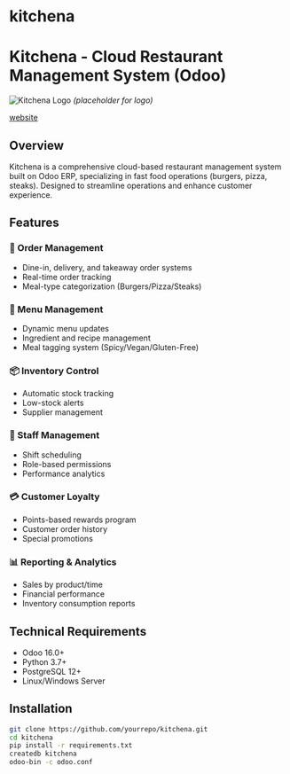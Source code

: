 # kitchena


# Kitchena - Cloud Restaurant Management System (Odoo)

![Kitchena Logo]("C:\Users\Orange\Desktop\kitchena.png") *(placeholder for logo)*

[website](https://kitchena2.odoo.com/)
## Overview
Kitchena is a comprehensive cloud-based restaurant management system built on Odoo ERP, specializing in fast food operations (burgers, pizza, steaks). Designed to streamline operations and enhance customer experience.

## Features

### 🍔 Order Management
- Dine-in, delivery, and takeaway order systems
- Real-time order tracking
- Meal-type categorization (Burgers/Pizza/Steaks)

### 📝 Menu Management
- Dynamic menu updates
- Ingredient and recipe management
- Meal tagging system (Spicy/Vegan/Gluten-Free)

### 📦 Inventory Control
- Automatic stock tracking
- Low-stock alerts
- Supplier management

### 👥 Staff Management
- Shift scheduling
- Role-based permissions
- Performance analytics

### 💳 Customer Loyalty
- Points-based rewards program
- Customer order history
- Special promotions

### 📊 Reporting & Analytics
- Sales by product/time
- Financial performance
- Inventory consumption reports

## Technical Requirements
- Odoo 16.0+
- Python 3.7+
- PostgreSQL 12+
- Linux/Windows Server

## Installation
```bash
git clone https://github.com/yourrepo/kitchena.git
cd kitchena
pip install -r requirements.txt
createdb kitchena
odoo-bin -c odoo.conf
